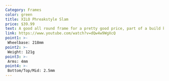 ```yaml
---
Category: Frames
color: green
title: XILO Phreakstyle Slam
price: $39.99
text: A good all round frame for a pretty good price, part of a build kit that Joshua Bardwell has a full video series on, so  you can get an idea of how to lay it out
link: https://www.youtube.com/watch?v=dQw4w9WgXcQ
point1: >-
 Wheelbase: 218mm
point2: >-
 Weight: 121g
point3: >-
 Arms: 4mm
point4: >-
 Bottom/Top/Mid: 2.5mm
---
```


